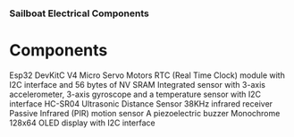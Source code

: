 ### Sailboat Electrical Components

# Components

Esp32 DevKitC V4
Micro Servo Motors
RTC (Real Time Clock) module with I2C interface and 56 bytes of NV SRAM
Integrated sensor with 3-axis accelerometer, 3-axis gyroscope and a temperature sensor with I2C interface
HC-SR04 Ultrasonic Distance Sensor
38KHz infrared receiver
Passive Infrared (PIR) motion sensor
A piezoelectric buzzer
Monochrome 128x64 OLED display with I2C interface
